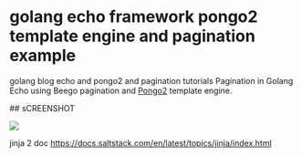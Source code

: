 # golang echo framework pongo2 template engine and pagination example
golang blog echo and pongo2 and pagination tutorials 
Pagination in Golang Echo using Beego pagination and [Pongo2](https://github.com/flosch/pongo2) template engine.


## sCREENSHOT

<img  src="https://raw.githubusercontent.com/stnc/golang-echo-gorm-pagination-BLOG/echo-pongo-pagination/src.png">

jinja 2 doc 
https://docs.saltstack.com/en/latest/topics/jinja/index.html
